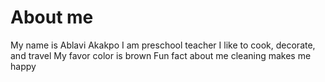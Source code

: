 # About me
My name is Ablavi Akakpo
I am preschool teacher
I like to cook, decorate, and travel
My favor color is brown
Fun fact about me cleaning makes me happy
